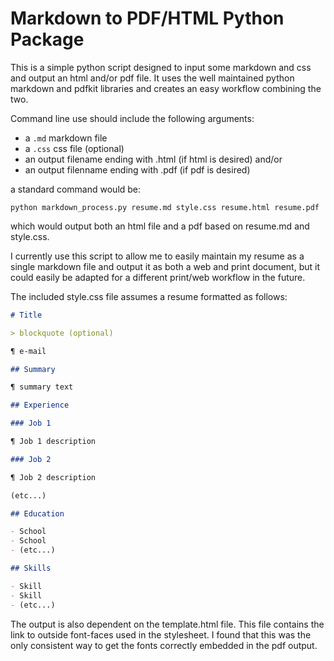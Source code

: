 # Markdown to PDF/HTML Python Package

This is a simple python script designed to input some markdown and css and output an html and/or pdf file. It uses the well maintained python markdown and pdfkit libraries and creates an easy workflow combining the two.

Command line use should include the following arguments:

- a `.md` markdown file
- a `.css` css file (optional)
- an output filename ending with .html (if html is desired) and/or
- an output filenname ending with .pdf (if pdf is desired)

a standard command would be:

`python markdown_process.py resume.md style.css resume.html resume.pdf`

which would output both an html file and a pdf based on resume.md and style.css.

I currently use this script to allow me to easily maintain my resume as a single markdown file and output it as both a web and print document, but it could easily be adapted for a different print/web workflow in the future.

The included style.css file assumes a resume formatted as follows:

```markdown
# Title

> blockquote (optional)

¶ e-mail

## Summary

¶ summary text

## Experience

### Job 1

¶ Job 1 description

### Job 2

¶ Job 2 description

(etc...)

## Education

- School
- School
- (etc...)

## Skills

- Skill
- Skill
- (etc...)
```

The output is also dependent on the template.html file. This file contains the link to outside font-faces used in the stylesheet. I found that this was the only consistent way to get the fonts correctly embedded in the pdf output.
